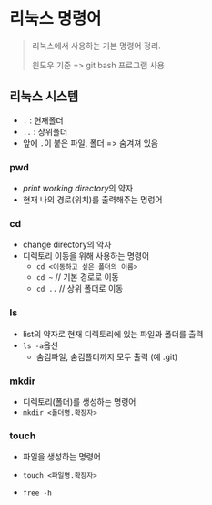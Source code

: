 # 리눅스 명령어

> 리눅스에서 사용하는 기본 명령어 정리. 
>
> 윈도우 기준 => git bash 프로그램 사용



## 리눅스 시스템

- `.` : 현재폴더
- `..` : 상위폴더
- 앞에 `.`이 붙은 파일, 폴더 => 숨겨져 있음



### pwd

- *print working directory*의 약자
- 현재 나의 경로(위치)를 출력해주는 명렁어



### cd

- change directory의 약자
- 디렉토리 이동을 위해 사용하는 명령어
  - `cd <이동하고 싶은 폴더의 이름>`
  - `cd ~`  // 기본 경로로 이동
  - `cd ..`  // 상위 폴더로 이동



### ls

- list의 약자로 현재 디렉토리에 있는 파일과 폴더를 출력
- `ls -a`옵션
  - 숨김파일, 숨김폴더까지 모두 출력  (예 .git)



### mkdir

- 디렉토리(폴더)를 생성하는 명령어
- `mkdir <폴더명.확장자>`



### touch

- 파일을 생성하는 명령어

- `touch <파일명.확장자>`






- `free -h`